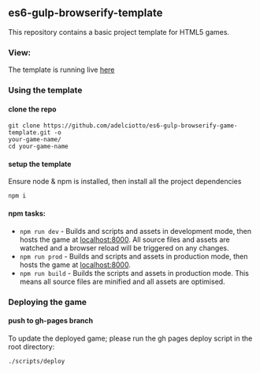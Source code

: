 ## es6-gulp-browserify-template

This repository contains a basic project template for HTML5 games.

### View:

The template is running live [here](http://adelciotto.github.io/es6-gulp-browserify-game-template/)

### Using the template

#### clone the repo

```shell
git clone https://github.com/adelciotto/es6-gulp-browserify-game-template.git -o
your-game-name/
cd your-game-name
```

#### setup the template

Ensure node & npm is installed, then install all the project dependencies

```shell
npm i
```

#### npm tasks:

* ```npm run dev``` - Builds and scripts and assets in development mode, then
hosts the game at [localhost:8000](http://localhost:8000). All source files and
assets are watched and a browser reload will be triggered on any changes.
* ```npm run prod``` - Builds and scripts and assets in production mode, then
hosts the game at [localhost:8000](http://localhost:8000).
* ```npm run build``` - Builds the scripts and assets in production mode.
This means all source files are minified and all assets are optimised.

### Deploying the game

#### push to gh-pages branch

To update the deployed game; please run the gh pages deploy script in the root
directory:

```shell
./scripts/deploy
```

